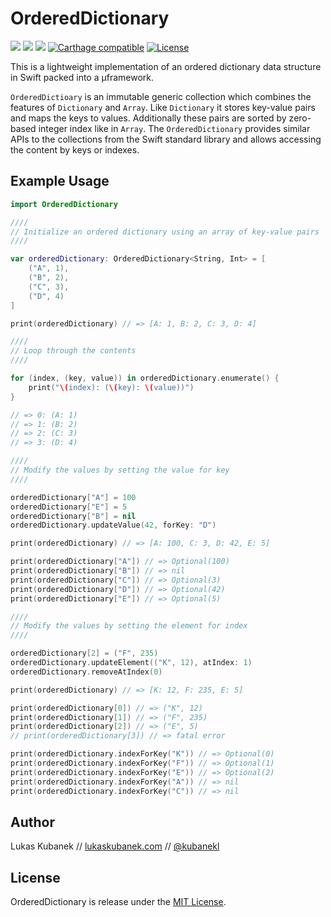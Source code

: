 # OrderedDictionary

[![][image-1]][1] [![][image-2]][2] ![][image-3] [![][image-4]][3] [![][image-5]][4]

This is a lightweight implementation of an ordered dictionary data structure in Swift packed into a µframework.

`OrderedDictioary` is an immutable generic collection which combines the features of `Dictionary` and `Array`. Like `Dictionary` it stores key-value pairs and maps the keys to values. Additionally these pairs are sorted by zero-based integer index like in `Array`. The `OrderedDictionary` provides similar APIs to the collections from the Swift standard library and allows accessing the content by keys or indexes.

## Example Usage

```swift
import OrderedDictionary

////
// Initialize an ordered dictionary using an array of key-value pairs
////

var orderedDictionary: OrderedDictionary<String, Int> = [
    ("A", 1),
    ("B", 2),
    ("C", 3),
    ("D", 4)
]

print(orderedDictionary) // => [A: 1, B: 2, C: 3, D: 4]

////
// Loop through the contents
////

for (index, (key, value)) in orderedDictionary.enumerate() {
    print("\(index): (\(key): \(value))")
}

// => 0: (A: 1)
// => 1: (B: 2)
// => 2: (C: 3)
// => 3: (D: 4)

////
// Modify the values by setting the value for key
////

orderedDictionary["A"] = 100
orderedDictionary["E"] = 5
orderedDictionary["B"] = nil
orderedDictionary.updateValue(42, forKey: "D")

print(orderedDictionary) // => [A: 100, C: 3, D: 42, E: 5]

print(orderedDictionary["A"]) // => Optional(100)
print(orderedDictionary["B"]) // => nil
print(orderedDictionary["C"]) // => Optional(3)
print(orderedDictionary["D"]) // => Optional(42)
print(orderedDictionary["E"]) // => Optional(5)

////
// Modify the values by setting the element for index
////

orderedDictionary[2] = ("F", 235)
orderedDictionary.updateElement(("K", 12), atIndex: 1)
orderedDictionary.removeAtIndex(0)

print(orderedDictionary) // => [K: 12, F: 235, E: 5]

print(orderedDictionary[0]) // => ("K", 12)
print(orderedDictionary[1]) // => ("F", 235)
print(orderedDictionary[2]) // => ("E", 5)
// print(orderedDictionary[3]) // => fatal error

print(orderedDictionary.indexForKey("K")) // => Optional(0)
print(orderedDictionary.indexForKey("F")) // => Optional(1)
print(orderedDictionary.indexForKey("E")) // => Optional(2)
print(orderedDictionary.indexForKey("A")) // => nil
print(orderedDictionary.indexForKey("C")) // => nil
```

## Author

Lukas Kubanek // [lukaskubanek.com][5] // [@kubanekl][6]

## License

OrderedDictionary is release under the [MIT License][7].

[1]:	https://github.com/lukaskubanek/OrderedDictionary/releases
[2]:	https://developer.apple.com/swift/
[3]:	https://github.com/Carthage/Carthage
[4]:	LICENSE.md
[5]:	http://lukaskubanek.com
[6]:	https://twitter.com/kubanekl
[7]:	LICENSE.md

[image-1]:	https://img.shields.io/github/release/lukaskubanek/OrderedDictionary.svg?style=flat-square
[image-2]:	https://img.shields.io/badge/Swift-2.0_(7b6)-orange.svg?style=flat-square
[image-3]:	https://img.shields.io/badge/Platform-OS_X%20&_iOS-yellowgreen.svg?style=flat-square
[image-4]:	https://img.shields.io/badge/Carthage-compatible-4BC51D.svg?style=flat-square "Carthage compatible"
[image-5]:	https://img.shields.io/badge/license-MIT-lightgrey.svg?style=flat-square "License"